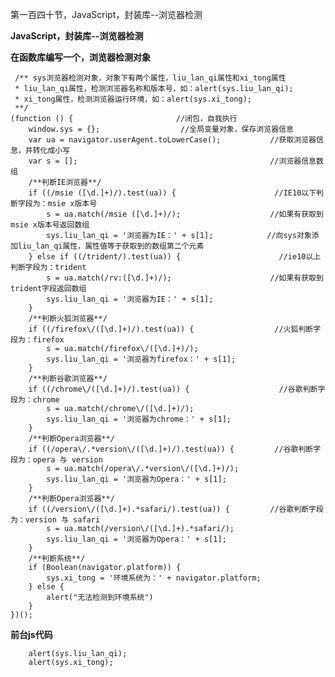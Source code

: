 第一百四十节，JavaScript，封装库--浏览器检测

**JavaScript，封装库--浏览器检测**

**在函数库编写一个，浏览器检测对象**

    
    
     /** sys浏览器检测对象，对象下有两个属性，liu_lan_qi属性和xi_tong属性
     * liu_lan_qi属性，检测浏览器名称和版本号，如：alert(sys.liu_lan_qi);
     * xi_tong属性，检测浏览器运行环境，如：alert(sys.xi_tong);
     **/
    (function () {                       //闭包，自我执行
        window.sys = {};                  //全局变量对象，保存浏览器信息
        var ua = navigator.userAgent.toLowerCase();           //获取浏览器信息，并转化成小写
        var s = [];                                           //浏览器信息数组
        /**判断IE浏览器**/
        if ((/msie ([\d.]+)/).test(ua)) {                      //IE10以下判断字段为：msie x版本号
            s = ua.match(/msie ([\d.]+)/);                    //如果有获取到msie x版本号返回数组
            sys.liu_lan_qi = '浏览器为IE：' + s[1];            //向sys对象添加liu_lan_qi属性，属性值等于获取到的数组第二个元素
        } else if ((/trident/).test(ua)) {                      //ie10以上判断字段为：trident
            s = ua.match(/rv:([\d.]+)/);                      //如果有获取到trident字段返回数组
            sys.liu_lan_qi = '浏览器为IE：' + s[1];
        }
        /**判断火狐浏览器**/
        if ((/firefox\/([\d.]+)/).test(ua)) {                  //火狐判断字段为：firefox
            s = ua.match(/firefox\/([\d.]+)/);
            sys.liu_lan_qi = '浏览器为firefox：' + s[1];
        }
        /**判断谷歌浏览器**/
        if ((/chrome\/([\d.]+)/).test(ua)) {                    //谷歌判断字段为：chrome
            s = ua.match(/chrome\/([\d.]+)/);
            sys.liu_lan_qi = '浏览器为chrome：' + s[1];
        }
        /**判断Opera浏览器**/
        if ((/opera\/.*version\/([\d.]+)/).test(ua)) {         //谷歌判断字段为：opera 与 version
            s = ua.match(/opera\/.*version\/([\d.]+)/);
            sys.liu_lan_qi = '浏览器为Opera：' + s[1];
        }
        /**判断Opera浏览器**/
        if ((/version\/([\d.]+).*safari/).test(ua)) {         //谷歌判断字段为：version 与 safari
            s = ua.match(/version\/([\d.]+).*safari/);
            sys.liu_lan_qi = '浏览器为Opera：' + s[1];
        }
        /**判断系统**/
        if (Boolean(navigator.platform)) {
            sys.xi_tong = '环境系统为：' + navigator.platform;
        } else {
            alert("无法检测到环境系统")
        }
    })();



**前台js代码**

    
    
        alert(sys.liu_lan_qi);
        alert(sys.xi_tong);



